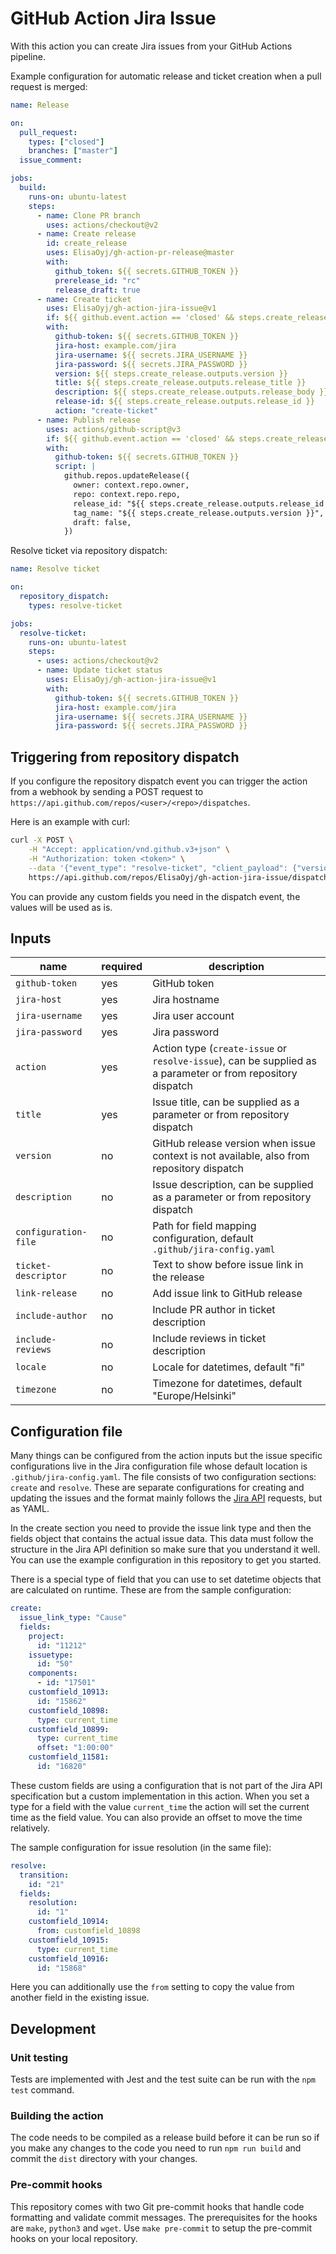 # GitHub Action Jira Issue

With this action you can create Jira issues from your GitHub Actions pipeline.

Example configuration for automatic release and ticket creation when a pull request is merged:

```yaml
name: Release

on:
  pull_request:
    types: ["closed"]
    branches: ["master"]
  issue_comment:

jobs:
  build:
    runs-on: ubuntu-latest
    steps:
      - name: Clone PR branch
        uses: actions/checkout@v2
      - name: Create release
        id: create_release
        uses: ElisaOyj/gh-action-pr-release@master
        with:
          github_token: ${{ secrets.GITHUB_TOKEN }}
          prerelease_id: "rc"
          release_draft: true
      - name: Create ticket
        uses: ElisaOyj/gh-action-jira-issue@v1
        if: ${{ github.event.action == 'closed' && steps.create_release.outputs.version }}
        with:
          github-token: ${{ secrets.GITHUB_TOKEN }}
          jira-host: example.com/jira
          jira-username: ${{ secrets.JIRA_USERNAME }}
          jira-password: ${{ secrets.JIRA_PASSWORD }}
          version: ${{ steps.create_release.outputs.version }}
          title: ${{ steps.create_release.outputs.release_title }}
          description: ${{ steps.create_release.outputs.release_body }}
          release-id: ${{ steps.create_release.outputs.release_id }}
          action: "create-ticket"
      - name: Publish release
        uses: actions/github-script@v3
        if: ${{ github.event.action == 'closed' && steps.create_release.outputs.version }}
        with:
          github-token: ${{ secrets.GITHUB_TOKEN }}
          script: |
            github.repos.updateRelease({
              owner: context.repo.owner,
              repo: context.repo.repo,
              release_id: "${{ steps.create_release.outputs.release_id }}",
              tag_name: "${{ steps.create_release.outputs.version }}",
              draft: false,
            })
```

Resolve ticket via repository dispatch:

```yaml
name: Resolve ticket

on:
  repository_dispatch:
    types: resolve-ticket

jobs:
  resolve-ticket:
    runs-on: ubuntu-latest
    steps:
      - uses: actions/checkout@v2
      - name: Update ticket status
        uses: ElisaOyj/gh-action-jira-issue@v1
        with:
          github-token: ${{ secrets.GITHUB_TOKEN }}
          jira-host: example.com/jira
          jira-username: ${{ secrets.JIRA_USERNAME }}
          jira-password: ${{ secrets.JIRA_PASSWORD }}
```

## Triggering from repository dispatch

If you configure the repository dispatch event you can trigger the action from a webhook by sending a POST request to `https://api.github.com/repos/<user>/<repo>/dispatches`.

Here is an example with curl:

```bash
curl -X POST \
    -H "Accept: application/vnd.github.v3+json" \
    -H "Authorization: token <token>" \
    --data '{"event_type": "resolve-ticket", "client_payload": {"version": "1.2.3", "fields": {"customfield_10916": { "id": "15868"}}}}' \
    https://api.github.com/repos/ElisaOyj/gh-action-jira-issue/dispatches
```

You can provide any custom fields you need in the dispatch event, the values will be used as is.

## Inputs

| name                 | required | description                                                                                                 |
| -------------------- | -------- | ----------------------------------------------------------------------------------------------------------- |
| `github-token`       | yes      | GitHub token                                                                                                |
| `jira-host`          | yes      | Jira hostname                                                                                               |
| `jira-username`      | yes      | Jira user account                                                                                           |
| `jira-password`      | yes      | Jira password                                                                                               |
| `action`             | yes      | Action type (`create-issue` or `resolve-issue`), can be supplied as a parameter or from repository dispatch |
| `title`              | yes      | Issue title, can be supplied as a parameter or from repository dispatch                                     |
| `version`            | no       | GitHub release version when issue context is not available, also from repository dispatch                   |
| `description`        | no       | Issue description, can be supplied as a parameter or from repository dispatch                               |
| `configuration-file` | no       | Path for field mapping configuration, default `.github/jira-config.yaml`                                    |
| `ticket-descriptor`  | no       | Text to show before issue link in the release                                                               |
| `link-release`       | no       | Add issue link to GitHub release                                                                            |
| `include-author`     | no       | Include PR author in ticket description                                                                     |
| `include-reviews`    | no       | Include reviews in ticket description                                                                       |
| `locale`             | no       | Locale for datetimes, default "fi"                                                                          |
| `timezone`           | no       | Timezone for datetimes, default "Europe/Helsinki"                                                           |

## Configuration file

Many things can be configured from the action inputs but the issue specific configurations live in the Jira configuration file whose default location is `.github/jira-config.yaml`. The file consists of two configuration sections: `create` and `resolve`. These are separate configurations for creating and updating the issues and the format mainly follows the [Jira API](https://developer.atlassian.com/cloud/jira/platform/rest/v3/api-group-issues/) requests, but as YAML.

In the create section you need to provide the issue link type and then the fields object that contains the actual issue data. This data must follow the structure in the Jira API definition so make sure that you understand it well. You can use the example configuration in this repository to get you started.

There is a special type of field that you can use to set datetime objects that are calculated on runtime. These are from the sample configuration:

```yaml
create:
  issue_link_type: "Cause"
  fields:
    project:
      id: "11212"
    issuetype:
      id: "50"
    components:
      - id: "17501"
    customfield_10913:
      id: "15862"
    customfield_10898:
      type: current_time
    customfield_10899:
      type: current_time
      offset: "1:00:00"
    customfield_11581:
      id: "16820"
```

These custom fields are using a configuration that is not part of the Jira API specification but a custom implementation in this action. When you set a type for a field with the value `current_time` the action will set the current time as the field value. You can also provide an offset to move the time relatively.

The sample configuration for issue resolution (in the same file):

```yaml
resolve:
  transition:
    id: "21"
  fields:
    resolution:
      id: "1"
    customfield_10914:
      from: customfield_10898
    customfield_10915:
      type: current_time
    customfield_10916:
      id: "15868"
```

Here you can additionally use the `from` setting to copy the value from another field in the existing issue.

## Development

### Unit testing

Tests are implemented with Jest and the test suite can be run with the `npm test` command.

### Building the action

The code needs to be compiled as a release build before it can be run so if you make any changes to the code you need to run `npm run build` and commit the `dist` directory with your changes.

### Pre-commit hooks

This repository comes with two Git pre-commit hooks that handle code formatting and validate commit messages. The prerequisites for the hooks are `make`, `python3` and `wget`. Use `make pre-commit` to setup the pre-commit hooks on your local repository.
